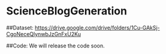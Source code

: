 # ScienceBlogGeneration

##Dataset: https://drive.google.com/drive/folders/1Cu-GAkSj-CgoNeceQlynwbJzGnFxU2Ku

##Code: We will release the code soon.
